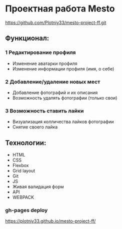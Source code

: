 # Проектная работа Mesto

https://github.com/Plotniy33/mesto-project-ff.git

## Функционал:

### 1 Редактирование профиля

- Изменение аватарки профиля
- Изменение информации профиля (имя, о себе)

### 2 Добавление/удаление новых мест

- Добавление фотографий и их описания
- Возможность удалять фотографии (только свои)

### 3 Возможность ставить лайки

- Визуализация колличества лайков фотографии
- Снятие своего лайка

## Технологии:

- HTML
- CSS
- Flexbox
- Grid layout
- Git
- JS
- Живая валидация форм
- API
- WEBPACK

### gh-pages deploy

https://plotniy33.github.io/mesto-project-ff/
